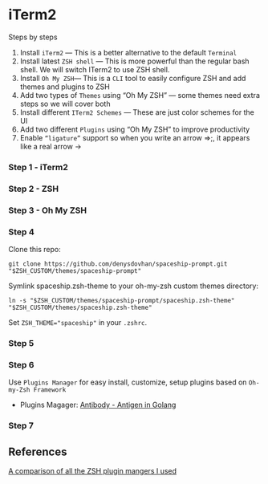 # iTerm2

Steps by steps

1. Install `iTerm2` — This is a better alternative to the default `Terminal`
2. Install latest `ZSH shell` — This is more powerful than the regular bash shell. We will switch ITerm2 to use ZSH shell.
3. Install `Oh My ZSH`— This is a `CLI` tool to easily configure ZSH and add themes and plugins to ZSH
4. Add two types of `Themes` using “Oh My ZSH” — some themes need extra steps so we will cover both
5. Install different `ITerm2 Schemes` — These are just color schemes for the UI
6. Add two different `Plugins` using “Oh My ZSH” to improve productivity
7. Enable `“ligature”` support so when you write an arrow =>;, it appears like a real arrow →

### Step 1 - iTerm2
### Step 2 - ZSH
### Step 3 - Oh My ZSH
### Step 4

Clone this repo:

`git clone https://github.com/denysdovhan/spaceship-prompt.git "$ZSH_CUSTOM/themes/spaceship-prompt"`

Symlink spaceship.zsh-theme to your oh-my-zsh custom themes directory:

`ln -s "$ZSH_CUSTOM/themes/spaceship-prompt/spaceship.zsh-theme" "$ZSH_CUSTOM/themes/spaceship.zsh-theme"`

Set `ZSH_THEME="spaceship"` in your `.zshrc`.

### Step 5
### Step 6

Use `Plugins Manager` for easy install, customize, setup plugins based on `Oh-my-Zsh Framework`

- Plugins Magager: [Antibody - Antigen in Golang](https://github.com/getantibody/antibody)


### Step 7

## References

[](https://www.freecodecamp.org/news/jazz-up-your-zsh-terminal-in-seven-steps-a-visual-guide-e81a8fd59a38/)
[A comparison of all the ZSH plugin mangers I used](https://www.reddit.com/r/zsh/comments/ak0vgi/a_comparison_of_all_the_zsh_plugin_mangers_i_used/)